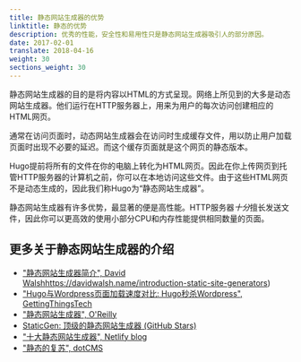 ```yaml
---
title: 静态网站生成器的优势
linktitle: 静态的优势
description: 优秀的性能，安全性和易用性只是静态网站生成器吸引人的部分原因。
date: 2017-02-01
translate: 2018-04-16
weight: 30
sections_weight: 30
---
```


静态网站生成器的目的是将内容以HTML的方式呈现。网络上所见到的大多是动态网站生成器。他们运行在HTTP服务器上，用来为用户的每次访问创建相应的HTML网页。

通常在访问页面时，动态网站生成器会在访问时生成缓存文件，用以防止用户加载页面时出现不必要的延迟。而这个缓存页面就是这个网页的静态版本。

Hugo提前将所有的文件在你的电脑上转化为HTML网页。因此在你上传网页到托管HTTP服务器的计算机之前，你可以在本地访问这些文件。由于这些HTML网页不是动态生成的，因此我们称Hugo为“静态网站生成器”。

静态网站生成器有许多优势，最显著的便是高性能。HTTP服务器*十分*擅长发送文件，因此你可以更高效的使用小部分CPU和内存性能提供相同数量的页面。

## 更多关于静态网站生成器的介绍

* ["静态网站生成器简介", David Walsh]([)https://davidwalsh.name/introduction-static-site-generators)
* ["Hugo与Wordpress页面加载速度对比: Hugo秒杀Wordpress", GettingThingsTech](http://www.oreilly.com/web-platform/free/files/static-site-generators.pdf)
* ["静态网站生成器", O'Reilly](https://www.netlify.com/blog/2016/05/02/top-ten-static-website-generators/)
* [StaticGen: 顶级的静态网站生成器 (GitHub Stars)](https://gettingthingstech.com/hugo-vs.-wordpress-page-load-speed-comparison-hugo-leaves-wordpress-in-its-dust/)
* ["十大静态网站生成器", Netlify blog](https://www.staticgen.com/)
* ["静态的复苏", dotCMS](https://dotcms.com/blog/post/the-resurgence-of-static)